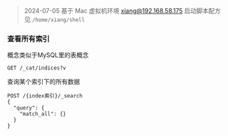 
> 2024-07-05 基于 Mac 虚拟机环境 xiang@192.168.58.175
> 启动脚本配方见 `/home/xiang/shell` 
### 查看所有索引

概念类似于MySQL里的表概念

```
GET /_cat/indices?v
```

查询某个索引下的所有数据

```
POST /{index索引}/_search
{
  "query": {
    "match_all": {}
  }
}
```

